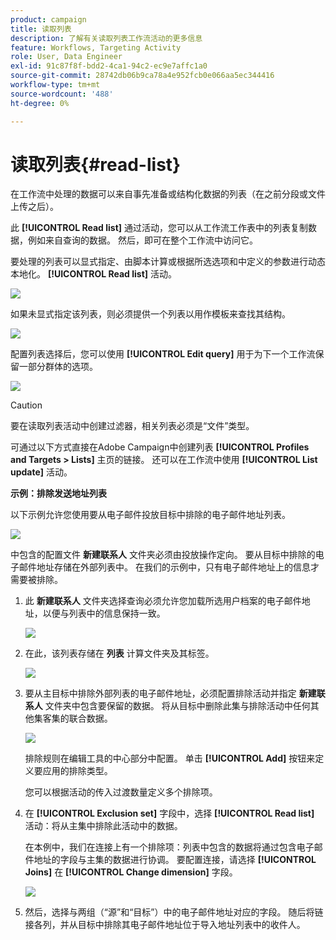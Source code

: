 ```yaml
---
product: campaign
title: 读取列表
description: 了解有关读取列表工作流活动的更多信息
feature: Workflows, Targeting Activity
role: User, Data Engineer
exl-id: 91c87f8f-bdd2-4ca1-94c2-ec9e7affc1a0
source-git-commit: 28742db06b9ca78a4e952fcb0e066aa5ec344416
workflow-type: tm+mt
source-wordcount: '488'
ht-degree: 0%

---
```


# 读取列表{#read-list}

在工作流中处理的数据可以来自事先准备或结构化数据的列表（在之前分段或文件上传之后）。

此 **[!UICONTROL Read list]** 通过活动，您可以从工作流工作表中的列表复制数据，例如来自查询的数据。 然后，即可在整个工作流中访问它。

要处理的列表可以显式指定、由脚本计算或根据所选选项和中定义的参数进行动态本地化。 **[!UICONTROL Read list]** 活动。

![](assets/list_edit_select_option_01.png)

如果未显式指定该列表，则必须提供一个列表以用作模板来查找其结构。

![](assets/s_advuser_list_template_select.png)

配置列表选择后，您可以使用 **[!UICONTROL Edit query]** 用于为下一个工作流保留一部分群体的选项。

![](assets/wf_readlist_1.png)

>[!CAUTION]
>
>要在读取列表活动中创建过滤器，相关列表必须是“文件”类型。

可通过以下方式直接在Adobe Campaign中创建列表 **[!UICONTROL Profiles and Targets > Lists]** 主页的链接。 还可以在工作流中使用 **[!UICONTROL List update]** 活动。

**示例：排除发送地址列表**

以下示例允许您使用要从电子邮件投放目标中排除的电子邮件地址列表。

![](assets/s_advuser_list_read_sample_1.png)

中包含的配置文件 **新建联系人** 文件夹必须由投放操作定向。 要从目标中排除的电子邮件地址存储在外部列表中。 在我们的示例中，只有电子邮件地址上的信息才需要被排除。

1. 此 **新建联系人** 文件夹选择查询必须允许您加载所选用户档案的电子邮件地址，以便与列表中的信息保持一致。

   ![](assets/s_advuser_list_read_sample_0.png)

1. 在此，该列表存储在 **列表** 计算文件夹及其标签。

   ![](assets/s_advuser_list_read_sample_2.png)

1. 要从主目标中排除外部列表的电子邮件地址，必须配置排除活动并指定 **新建联系人** 文件夹中包含要保留的数据。 将从目标中删除此集与排除活动中任何其他集客集的联合数据。

   ![](assets/s_advuser_list_read_sample_3.png)

   排除规则在编辑工具的中心部分中配置。 单击 **[!UICONTROL Add]** 按钮来定义要应用的排除类型。

   您可以根据活动的传入过渡数量定义多个排除项。

1. 在 **[!UICONTROL Exclusion set]** 字段中，选择 **[!UICONTROL Read list]** 活动：将从主集中排除此活动中的数据。

   在本例中，我们在连接上有一个排除项：列表中包含的数据将通过包含电子邮件地址的字段与主集的数据进行协调。 要配置连接，请选择 **[!UICONTROL Joins]** 在 **[!UICONTROL Change dimension]** 字段。

   ![](assets/s_advuser_list_read_sample_4.png)

1. 然后，选择与两组（“源”和“目标”）中的电子邮件地址对应的字段。 随后将链接各列，并从目标中排除其电子邮件地址位于导入地址列表中的收件人。
